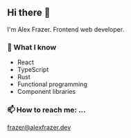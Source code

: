 ## Hi there 👋

I'm Alex Frazer. Frontend web developer.

### 🔭 What I know
- React
- TypeScript
- Rust
- Functional programming
- Component libraries

### 📫 How to reach me: ...
frazer@alexfrazer.dev

<!--
**AlexFrazer/AlexFrazer** is a ✨ _special_ ✨ repository because its `README.md` (this file) appears on your GitHub profile.

Here are some ideas to get you started:

- 🔭 I’m currently working on ...
- 🌱 I’m currently learning ...
- 👯 I’m looking to collaborate on ...
- 🤔 I’m looking for help with ...
- 💬 Ask me about ...
- 📫 How to reach me: ...
- 😄 Pronouns: ...
- ⚡ Fun fact: ...
-->

